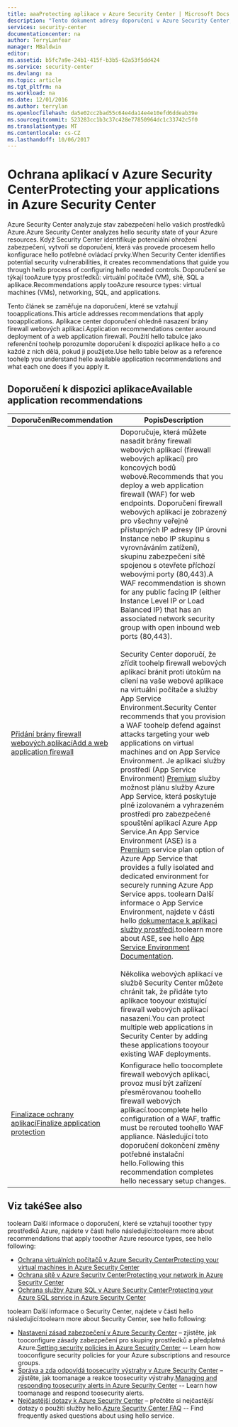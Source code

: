 ```yaml
---
title: aaaProtecting aplikace v Azure Security Center | Microsoft Docs
description: "Tento dokument adresy doporučení v Azure Security Center, které vám pomohou ochránit vaše aplikace Azure a zůstat souladu se zásadami zabezpečení."
services: security-center
documentationcenter: na
author: TerryLanfear
manager: MBaldwin
editor: 
ms.assetid: b5fc7a9e-24b1-415f-b3b5-62a53f5dd424
ms.service: security-center
ms.devlang: na
ms.topic: article
ms.tgt_pltfrm: na
ms.workload: na
ms.date: 12/01/2016
ms.author: terrylan
ms.openlocfilehash: da5e02cc2bad55c64e4da14e4e10efd6ddeab39e
ms.sourcegitcommit: 523283cc1b3c37c428e77850964dc1c33742c5f0
ms.translationtype: MT
ms.contentlocale: cs-CZ
ms.lasthandoff: 10/06/2017
---
```

# <a name="protecting-your-applications-in-azure-security-center"></a><span data-ttu-id="e4b77-103">Ochrana aplikací v Azure Security Center</span><span class="sxs-lookup"><span data-stu-id="e4b77-103">Protecting your applications in Azure Security Center</span></span>
<span data-ttu-id="e4b77-104">Azure Security Center analyzuje stav zabezpečení hello vašich prostředků Azure.</span><span class="sxs-lookup"><span data-stu-id="e4b77-104">Azure Security Center analyzes hello security state of your Azure resources.</span></span> <span data-ttu-id="e4b77-105">Když Security Center identifikuje potenciální ohrožení zabezpečení, vytvoří se doporučení, která vás provede procesem hello konfigurace hello potřebné ovládací prvky.</span><span class="sxs-lookup"><span data-stu-id="e4b77-105">When Security Center identifies potential security vulnerabilities, it creates recommendations that guide you through hello process of configuring hello needed controls.</span></span>  <span data-ttu-id="e4b77-106">Doporučení se týkají tooAzure typy prostředků: virtuální počítače (VM), sítě, SQL a aplikace.</span><span class="sxs-lookup"><span data-stu-id="e4b77-106">Recommendations apply tooAzure resource types: virtual machines (VMs), networking, SQL, and applications.</span></span>

<span data-ttu-id="e4b77-107">Tento článek se zaměřuje na doporučení, které se vztahují tooapplications.</span><span class="sxs-lookup"><span data-stu-id="e4b77-107">This article addresses recommendations that apply tooapplications.</span></span>  <span data-ttu-id="e4b77-108">Aplikace center doporučení ohledně nasazení brány firewall webových aplikací.</span><span class="sxs-lookup"><span data-stu-id="e4b77-108">Application recommendations center around deployment of a web application firewall.</span></span>  <span data-ttu-id="e4b77-109">Použití hello tabulce jako referenční toohelp porozumíte doporučení k dispozici aplikace hello a co každé z nich dělá, pokud ji použijete.</span><span class="sxs-lookup"><span data-stu-id="e4b77-109">Use hello table below as a reference toohelp you understand hello available application recommendations and what each one does if you apply it.</span></span>

## <a name="available-application-recommendations"></a><span data-ttu-id="e4b77-110">Doporučení k dispozici aplikace</span><span class="sxs-lookup"><span data-stu-id="e4b77-110">Available application recommendations</span></span>
| <span data-ttu-id="e4b77-111">Doporučení</span><span class="sxs-lookup"><span data-stu-id="e4b77-111">Recommendation</span></span> | <span data-ttu-id="e4b77-112">Popis</span><span class="sxs-lookup"><span data-stu-id="e4b77-112">Description</span></span> |
| --- | --- |
| [<span data-ttu-id="e4b77-113">Přidání brány firewall webových aplikací</span><span class="sxs-lookup"><span data-stu-id="e4b77-113">Add a web application firewall</span></span>](security-center-add-web-application-firewall.md) |<span data-ttu-id="e4b77-114">Doporučuje, která můžete nasadit brány firewall webových aplikací (firewall webových aplikací) pro koncových bodů webové.</span><span class="sxs-lookup"><span data-stu-id="e4b77-114">Recommends that you deploy a web application firewall (WAF) for web endpoints.</span></span> <span data-ttu-id="e4b77-115">Doporučení firewall webových aplikací je zobrazený pro všechny veřejné přístupných IP adresy (IP úrovni Instance nebo IP skupinu s vyrovnáváním zatížení), skupinu zabezpečení sítě spojenou s otevřete příchozí webovými porty (80,443).</span><span class="sxs-lookup"><span data-stu-id="e4b77-115">A WAF recommendation is shown for any public facing IP (either Instance Level IP or Load Balanced IP) that has an associated network security group with open inbound web ports (80,443).</span></span></br></br><span data-ttu-id="e4b77-116">Security Center doporučí, že zřídit toohelp firewall webových aplikací bránit proti útokům na cílení na vaše webové aplikace na virtuální počítače a služby App Service Environment.</span><span class="sxs-lookup"><span data-stu-id="e4b77-116">Security Center recommends that you provision a WAF toohelp defend against attacks targeting your web applications on virtual machines and on App Service Environment.</span></span> <span data-ttu-id="e4b77-117">Je aplikaci služby prostředí (App Service Environment) [Premium](https://azure.microsoft.com/pricing/details/app-service/) služby možnost plánu služby Azure App Service, která poskytuje plně izolovaném a vyhrazeném prostředí pro zabezpečené spouštění aplikací Azure App Service.</span><span class="sxs-lookup"><span data-stu-id="e4b77-117">An App Service Environment (ASE) is a [Premium](https://azure.microsoft.com/pricing/details/app-service/) service plan option of Azure App Service that provides a fully isolated and dedicated environment for securely running Azure App Service apps.</span></span> <span data-ttu-id="e4b77-118">toolearn Další informace o App Service Environment, najdete v části hello [dokumentace k aplikaci služby prostředí](../app-service/app-service-app-service-environments-readme.md).</span><span class="sxs-lookup"><span data-stu-id="e4b77-118">toolearn more about ASE, see hello [App Service Environment Documentation](../app-service/app-service-app-service-environments-readme.md).</span></span></br></br><span data-ttu-id="e4b77-119">Několika webových aplikací ve službě Security Center můžete chránit tak, že přidáte tyto aplikace tooyour existující firewall webových aplikací nasazení.</span><span class="sxs-lookup"><span data-stu-id="e4b77-119">You can protect multiple web applications in Security Center by adding these applications tooyour existing WAF deployments.</span></span> |
| [<span data-ttu-id="e4b77-120">Finalizace ochrany aplikací</span><span class="sxs-lookup"><span data-stu-id="e4b77-120">Finalize application protection</span></span>](security-center-add-web-application-firewall.md#finalize-application-protection) |<span data-ttu-id="e4b77-121">Konfigurace hello toocomplete firewall webových aplikací, provoz musí být zařízení přesměrovanou toohello firewall webových aplikací.</span><span class="sxs-lookup"><span data-stu-id="e4b77-121">toocomplete hello configuration of a WAF, traffic must be rerouted toohello WAF appliance.</span></span> <span data-ttu-id="e4b77-122">Následující toto doporučení dokončení změny potřebné instalační hello.</span><span class="sxs-lookup"><span data-stu-id="e4b77-122">Following this recommendation completes hello necessary setup changes.</span></span> |

## <a name="see-also"></a><span data-ttu-id="e4b77-123">Viz také</span><span class="sxs-lookup"><span data-stu-id="e4b77-123">See also</span></span>
<span data-ttu-id="e4b77-124">toolearn Další informace o doporučení, které se vztahují tooother typy prostředků Azure, najdete v části hello následující:</span><span class="sxs-lookup"><span data-stu-id="e4b77-124">toolearn more about recommendations that apply tooother Azure resource types, see hello following:</span></span>

* [<span data-ttu-id="e4b77-125">Ochrana virtuálních počítačů v Azure Security Center</span><span class="sxs-lookup"><span data-stu-id="e4b77-125">Protecting your virtual machines in Azure Security Center</span></span>](security-center-virtual-machine-recommendations.md)
* [<span data-ttu-id="e4b77-126">Ochrana sítě v Azure Security Center</span><span class="sxs-lookup"><span data-stu-id="e4b77-126">Protecting your network in Azure Security Center</span></span>](security-center-network-recommendations.md)
* [<span data-ttu-id="e4b77-127">Ochrana služby Azure SQL v Azure Security Center</span><span class="sxs-lookup"><span data-stu-id="e4b77-127">Protecting your Azure SQL service in Azure Security Center</span></span>](security-center-sql-service-recommendations.md)

<span data-ttu-id="e4b77-128">toolearn Další informace o Security Center, najdete v části hello následující:</span><span class="sxs-lookup"><span data-stu-id="e4b77-128">toolearn more about Security Center, see hello following:</span></span>

* <span data-ttu-id="e4b77-129">[Nastavení zásad zabezpečení v Azure Security Center](security-center-policies.md) – zjistěte, jak tooconfigure zásady zabezpečení pro skupiny prostředků a předplatná Azure.</span><span class="sxs-lookup"><span data-stu-id="e4b77-129">[Setting security policies in Azure Security Center](security-center-policies.md) -- Learn how tooconfigure security policies for your Azure subscriptions and resource groups.</span></span>
* <span data-ttu-id="e4b77-130">[Správa a zda odpovídá toosecurity výstrahy v Azure Security Center](security-center-managing-and-responding-alerts.md) – zjistěte, jak toomanage a reakce toosecurity výstrahy.</span><span class="sxs-lookup"><span data-stu-id="e4b77-130">[Managing and responding toosecurity alerts in Azure Security Center](security-center-managing-and-responding-alerts.md) -- Learn how toomanage and respond toosecurity alerts.</span></span>
* <span data-ttu-id="e4b77-131">[Nejčastější dotazy k Azure Security Center](security-center-faq.md) – přečtěte si nejčastější dotazy o použití služby hello.</span><span class="sxs-lookup"><span data-stu-id="e4b77-131">[Azure Security Center FAQ](security-center-faq.md) -- Find frequently asked questions about using hello service.</span></span>
